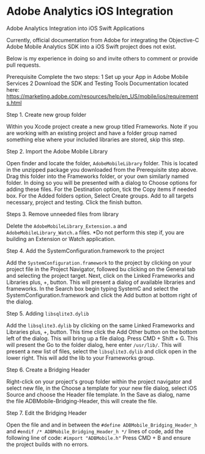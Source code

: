 # Adobe Analytics iOS Integration
Adobe Analytics Integration into iOS Swift Applications

Currently, official documentation from Adobe for integrating the Objective-C Adobe Mobile Analytics SDK into a iOS Swift project does not exist.

Below is my experience in doing so and invite others to comment or provide pull requests.

Prerequisite Complete the two steps:
1 Set up your App in Adobe Mobile Services
2 Download the SDK and Testing Tools
Documentation located here: https://marketing.adobe.com/resources/help/en_US/mobile/ios/requirements.html

Step 1. Create new group folder

Within you Xcode project create a new group titled Frameworks. Note if you are working with an existing project and have a folder group named something else where your included libraries are stored, skip this step.

Step 2. Import the Adobe Mobile Library

Open finder and locate the folder, `AdobeMobileLibrary` folder. This is located in the unzipped package you downloaded from the Prerequisite step above. Drag this folder into the Frameworks folder, or your own similarly named folder. In doing so you will be presented with a dialog to Choose options for adding these files.  For the Destination option, tick the Copy items if needed box.  For the Added folders option, Select Create groups. Add to all targets necessary, project and testing. Click the finish button.

Steps 3. Remove unneeded files from library

Delete the `AdobeMobileLibrary_Extension.a` and `AdobeMobileLibrary_Watch.a` files. *Do not perform this step if, you are building an Extension or Watch application.

Step 4. Add the SystemConfiguration.framework to the project

Add the `SystemConfiguration.framework` to the project by clicking on your project file in the Project Navigator, followed bu clicking on the General tab and selecting the project target. Next, click on the Linked Frameworks and Libraries plus, +, button.   This will present a dialog of available libraries and frameworks. In the Search box begin typing SystemC and select the SystemConfiguration.framework and click the Add button at bottom right of the dialog.

Step 5. Adding `libsqlite3.dylib`

Add the `libsqlite3.dylib` by clicking on the same Linked Frameworks and Libraries plus, +, button.  This time click the Add Other button on the bottom left of the dialog. This will bring up a file dialog. Press CMD + Shift + G. This will present the Go to the folder dialog, here enter `/usr/lib/`. This will present a new list of files, select the `libsqlite3.dylib` and click open in the lower right. This will add the lib to your Frameworks group.

Step 6. Create a Bridging Header

Right-click on your project's group folder within the project navigator and select new file, in the Choose a template for your new file dialog, select iOS Source and choose the Header file template. In the Save as dialog, name the file ADBMobile-Bridging-Header, this will create the file.

Step 7. Edit the Bridging Header

Open the file and and in between the `#define ADBMobile_Bridging_Header_h` and `#endif /* ADBMobile_Bridging_Header_h */` lines of code, add the following line of code: `#import "ADBMobile.h"`  Press CMD + B and ensure the project builds with no errors.
